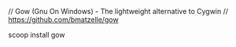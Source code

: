 // Gow (Gnu On Windows) - The lightweight alternative to Cygwin 
// https://github.com/bmatzelle/gow

scoop install gow 


